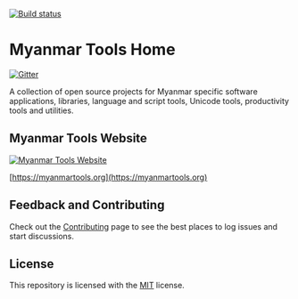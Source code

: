 [![Build status](https://ci.appveyor.com/api/projects/status/369t8u1drtsbvbyg?svg=true)](https://ci.appveyor.com/project/admindagonmetriccom/myanmartools)

# Myanmar Tools Home

[![Gitter](https://badges.gitter.im/myanmartools/community.svg)](https://gitter.im/myanmartools/community?utm_source=badge&utm_medium=badge&utm_campaign=pr-badge)

A collection of open source projects for Myanmar specific software applications, libraries, language and script tools, Unicode tools, productivity tools and utilities.

## Myanmar Tools Website

[![Myanmar Tools Website](https://myanmartools.org/assets/images/appicons/v1/ios/ios-appicon-180x180.png)](https://myanmartools.org)

[https://myanmartools.org](https://myanmartools.org)

## Feedback and Contributing

Check out the [Contributing](CONTRIBUTING.md) page to see the best places to log issues and start discussions.

## License

This repository is licensed with the [MIT](LICENSE) license.